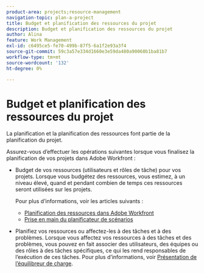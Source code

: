 ```yaml
---
product-area: projects;resource-management
navigation-topic: plan-a-project
title: Budget et planification des ressources du projet
description: Budget et planification des ressources du projet
author: Alina
feature: Work Management
exl-id: c6495ce5-fe70-499b-87f5-6a1f2e93a3f4
source-git-commit: 59c3a57e334d1660e3e59da480a90060b1ba81b7
workflow-type: tm+mt
source-wordcount: '132'
ht-degree: 0%

---
```


# Budget et planification des ressources du projet

<!--
<p data-mc-conditions="QuicksilverOrClassic.Draft mode">(NOTE: this article is only valuable for searching. All the information resides in other articles.)</p>
-->

La planification et la planification des ressources font partie de la planification du projet.

Assurez-vous d’effectuer les opérations suivantes lorsque vous finalisez la planification de vos projets dans Adobe Workfront :

* Budget de vos ressources (utilisateurs et rôles de tâche) pour vos projets. Lorsque vous budgétez des ressources, vous estimez, à un niveau élevé, quand et pendant combien de temps ces ressources seront utilisées sur les projets.

  Pour plus d’informations, voir les articles suivants :

   * [Planification des ressources dans Adobe Workfront](../../../resource-mgmt/resource-planning/resource-planning-overview.md)
   * [Prise en main du planificateur de scénarios](../../../scenario-planner/get-started-with-scenario-planning.md)

* Planifiez vos ressources ou affectez-les à des tâches et à des problèmes. Lorsque vous affectez vos ressources à des tâches et des problèmes, vous pouvez en fait associer des utilisateurs, des équipes ou des rôles à des tâches spécifiques, ce qui les rend responsables de l’exécution de ces tâches. Pour plus d’informations, voir [Présentation de l’équilibreur de charge](../../../resource-mgmt/workload-balancer/overview-workload-balancer.md).

